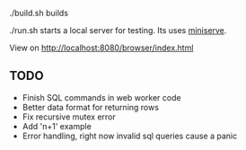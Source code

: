 
./build.sh builds

./run.sh starts a local server for testing. Its uses [miniserve](https://crates.io/crates/miniserve).

View on [http://localhost:8080/browser/index.html](http://localhost:8080/browser/index.html)

## TODO

- Finish SQL commands in web worker code
- Better data format for returning rows
- Fix recursive mutex error
- Add 'n+1' example
- Error handling, right now invalid sql queries cause a panic